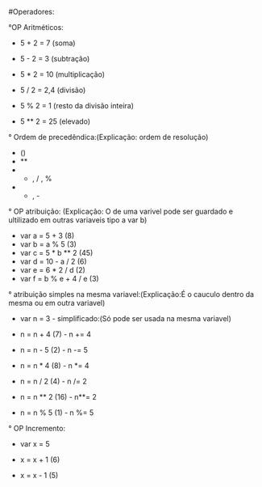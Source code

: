 #Operadores:

°OP Aritméticos:

- 5 + 2 = 7 (soma)

- 5 - 2 = 3 (subtração)

- 5 * 2 = 10 (multiplicação)

- 5 / 2 = 2,4 (divisão)

- 5 % 2 = 1 (resto da divisão inteira) 

- 5 ** 2 = 25 (elevado)

° Ordem de precedêndica:(Explicação: ordem de resolução)
- ()
- **
- * , / , %
- + , -

° OP atribuição: (Explicação: O de uma varivel pode ser guardado e ultilizado em outras variaveis tipo a var b)

- var a = 5 + 3         (8)
- var b = a % 5         (3)
- var c = 5 * b ** 2    (45)
- var d = 10 - a / 2    (6)
- var e = 6 * 2 / d     (2)
- var f = b % e + 4 / e (3)

° atribuição simples na mesma variavel:(Explicação:É o cauculo dentro da mesma ou em outra variavel) 

- var n = 3                 - simplificado:(Só pode ser usada na mesma variavel)

- n = n + 4  (7)            - n += 4
- n = n - 5  (2)            - n -= 5
- n = n * 4  (8)            - n *= 4 
- n = n / 2  (4)            - n /= 2
- n = n ** 2 (16)           - n**= 2
- n = n % 5  (1)            - n %= 5

° OP Incremento:

- var x = 5 

- x = x + 1 (6)
- x = x - 1 (5)

